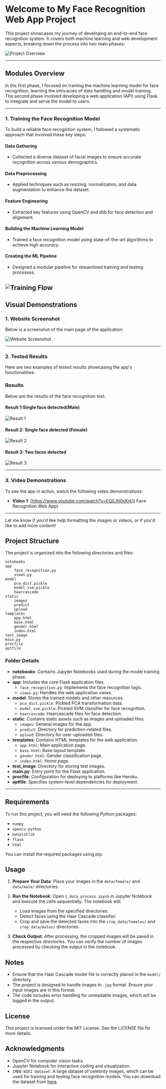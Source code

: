   # Welcome to My Face Recognition Web App Project

This project showcases my journey of developing an end-to-end face recognition system. It covers both machine learning and web development aspects, breaking down the process into two main phases:

![Project Overview](FaceRecognition/facerecognition.png)

---

## Modules Overview

In the first phase, I focused on training the machine learning model for face recognition, learning the intricacies of data handling and model training. The second phase involved developing a web application (API) using Flask to integrate and serve the model to users.

---

### 1. Training the Face Recognition Model

To build a reliable face recognition system, I followed a systematic approach that involved these key steps:

#### Data Gathering
- Collected a diverse dataset of facial images to ensure accurate recognition across various demographics.

#### Data Preprocessing
- Applied techniques such as resizing, normalization, and data augmentation to enhance the dataset.

#### Feature Engineering
- Extracted key features using OpenCV and dlib for face detection and alignment.

#### Building the Machine Learning Model
- Trained a face recognition model using state-of-the-art algorithms to achieve high accuracy.

#### Creating the ML Pipeline
- Designed a modular pipeline for streamlined training and testing processes.

![Training Flow](FaceRecognition/facerecognition.png)
---

## Visual Demonstrations

### 1. Website Screenshot
Below is a screenshot of the main page of the application:

![Website Screenshot](screenshot.png)

---

### 2. Tested Results
Here are two examples of tested results showcasing the app's functionalities:

### Results

Below are the results of the face recognition test:

#### Result 1:Single face detected(Male)
![Result 1](test1.png)

#### Result 2: Single face detected (Female)
![Result 2](test2.png)

#### Result 3: Two faces detected
![Result 3](test3.png)

---

### 3. Video Demonstrations
To see the app in action, watch the following video demonstrations:

- **Video 1**: [https://www.youtube.com/watch?v=EQILXt0xKrk]( Face Recognition Web App)
<!-- - **Video 2**: [Link to video demonstration 2](#) -->

---

Let me know if you'd like help formatting the images or videos, or if you'd like to add more content!




## Project Structure
The project is organized into the following directories and files:

```
notebooks
app
    face_recognition.py
    views.py
model
    pca_dict.pickle
    model_svm.pickle
    haarcascade
static
    images
    predict
    upload
templates
    app.html
    base.html
    gender.html
    index.html
test_image
main.py
procfile
aptfile
```

### Folder Details
- **notebooks**: Contains Jupyter Notebooks used during the model training phase.
- **app**: Includes the core Flask application files.
  - `face_recognition.py`: Implements the face recognition logic.
  - `views.py`: Handles the web application views.
- **model**: Stores the trained models and other resources.
  - `pca_dict.pickle`: Pickled PCA transformation data.
  - `model_svm.pickle`: Pickled SVM classifier for face recognition.
  - `haarcascade`: Haarcascade files for face detection.
- **static**: Contains static assets such as images and uploaded files.
  - `images`: General images for the app.
  - `predict`: Directory for prediction-related files.
  - `upload`: Directory for user-uploaded files.
- **templates**: Contains HTML templates for the web application.
  - `app.html`: Main application page.
  - `base.html`: Base layout template.
  - `gender.html`: Gender classification page.
  - `index.html`: Home page.
- **test_image**: Directory for storing test images.
- **main.py**: Entry point for the Flask application.
- **procfile**: Configuration for deploying to platforms like Heroku.
- **aptfile**: Specifies system-level dependencies for deployment.

---
## Requirements
To run this project, you will need the following Python packages:

- `numpy`
- `opencv-python`
- `matplotlib`
- `flask`
- `html`



You can install the required packages using pip:

## Usage
1. **Prepare Your Data**: Place your images in the `data/female/` and `data/male/` directories.
2. **Run the Notebook**: Open `1_data_process.ipynb` in Jupyter Notebook and execute the cells sequentially. The notebook will:
   - Load images from the specified directories.
   - Detect faces using the Haar Cascade classifier.
   - Crop and save the detected faces into the `crop_data/females/` and `crop_data/males/` directories.

3. **Check Output**: After processing, the cropped images will be saved in the respective directories. You can verify the number of images processed by checking the output in the notebook.




## Notes
- Ensure that the Haar Cascade model file is correctly placed in the `model/` directory.
- The project is designed to handle images in `.jpg` format. Ensure your input images are in this format.
- The code includes error handling for unreadable images, which will be logged in the output.

## License
This project is licensed under the MIT License. See the LICENSE file for more details.

## Acknowledgments
- OpenCV for computer vision tasks.
- Jupyter Notebook for interactive coding and visualization.
- `IMDB-WIKI Dataset`: A large dataset of celebrity images, which can be used for training and testing face recognition models. You can download the dataset from [here](https://data.vision.ee.ethz.ch/cvl/rrothe/imdb-wiki/).
